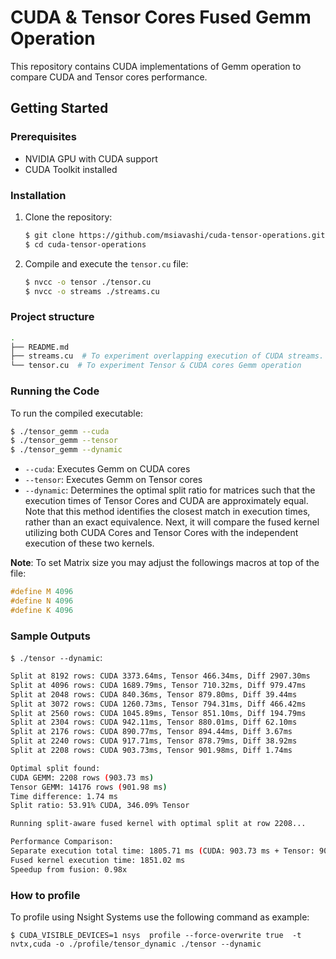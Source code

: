 # CUDA & Tensor Cores Fused Gemm Operation

This repository contains CUDA implementations of Gemm operation to compare CUDA and Tensor cores performance.

## Getting Started

### Prerequisites

- NVIDIA GPU with CUDA support
- CUDA Toolkit installed

### Installation

1. Clone the repository:
    ```sh
    $ git clone https://github.com/msiavashi/cuda-tensor-operations.git
    $ cd cuda-tensor-operations
    ```

2. Compile and execute the `tensor.cu` file:
    ```sh
    $ nvcc -o tensor ./tensor.cu
    $ nvcc -o streams ./streams.cu

### Project structure

```sh
.
├── README.md
├── streams.cu  # To experiment overlapping execution of CUDA streams.
└── tensor.cu  # To experiment Tensor & CUDA cores Gemm operation
```

### Running the Code
To run the compiled executable:

```sh
$ ./tensor_gemm --cuda
$ ./tensor_gemm --tensor
$ ./tensor_gemm --dynamic
```

- `--cuda`: Executes Gemm on CUDA cores
- `--tensor`: Executes Gemm on Tensor cores
- `--dynamic`: Determines the optimal split ratio for matrices such that the execution times of Tensor Cores and CUDA are approximately equal. Note that this method identifies the closest match in execution times, rather than an exact equivalence. Next, it will compare the fused kernel utilizing both CUDA Cores and Tensor Cores with the independent execution of these two kernels.

__Note__: To set Matrix size you may adjust the followings macros at top of the file:
```c
#define M 4096
#define N 4096
#define K 4096
```

### Sample Outputs

`$ ./tensor --dynamic`:

```sh
Split at 8192 rows: CUDA 3373.64ms, Tensor 466.34ms, Diff 2907.30ms
Split at 4096 rows: CUDA 1689.79ms, Tensor 710.32ms, Diff 979.47ms
Split at 2048 rows: CUDA 840.36ms, Tensor 879.80ms, Diff 39.44ms
Split at 3072 rows: CUDA 1260.73ms, Tensor 794.31ms, Diff 466.42ms
Split at 2560 rows: CUDA 1045.89ms, Tensor 851.10ms, Diff 194.79ms
Split at 2304 rows: CUDA 942.11ms, Tensor 880.01ms, Diff 62.10ms
Split at 2176 rows: CUDA 890.77ms, Tensor 894.44ms, Diff 3.67ms
Split at 2240 rows: CUDA 917.71ms, Tensor 878.79ms, Diff 38.92ms
Split at 2208 rows: CUDA 903.73ms, Tensor 901.98ms, Diff 1.74ms

Optimal split found:
CUDA GEMM: 2208 rows (903.73 ms)
Tensor GEMM: 14176 rows (901.98 ms)
Time difference: 1.74 ms
Split ratio: 53.91% CUDA, 346.09% Tensor

Running split-aware fused kernel with optimal split at row 2208...

Performance Comparison:
Separate execution total time: 1805.71 ms (CUDA: 903.73 ms + Tensor: 901.98 ms)
Fused kernel execution time: 1851.02 ms
Speedup from fusion: 0.98x
```

### How to profile

To profile using Nsight Systems use the following command as example:

`$ CUDA_VISIBLE_DEVICES=1 nsys  profile --force-overwrite true  -t nvtx,cuda -o ./profile/tensor_dynamic ./tensor --dynamic`